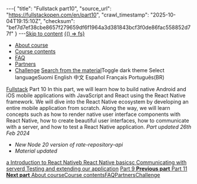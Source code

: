 ---{
  "title": "Fullstack part10",
  "source_url": "https://fullstackopen.com/en/part10",
  "crawl_timestamp": "2025-10-04T19:15:10Z",
  "checksum": "bef7d7ef38cbe8657f279659df6f1964a3d381843bcf3f0de86fac558852d77f"
}
---[Skip to content](../part10#main-content/01-part10-main-content.md)
[{() => fs}](https://fullstackopen.com/en/)
  * [About course](../about/01-about.md)
  * [Course contents](../#course-contents/01-course-contents.md)
  * [FAQ](../faq/01-faq.md)
  * [Partners](../companies/01-companies.md)
  * [Challenge](../challenge/01-challenge.md)
[Search from the material](../search/01-search.md)Toggle dark theme
Select languageSuomi English 中文 Español Français Português(BR) 

[Fullstack](../#course-contents/01-course-contents.md)
Part 10
In this part, we will learn how to build native Android and iOS mobile applications with JavaScript and React using the React Native framework. We will dive into the React Native ecosystem by developing an entire mobile application from scratch. Along the way, we will learn concepts such as how to render native user interface components with React Native, how to create beautiful user interfaces, how to communicate with a server, and how to test a React Native application.
_Part updated 26th Feb 2024_
  * _New Node 20 version of rate-repository-api_
  * _Material updated_


[a Introduction to React Native](../part10/01-introduction-to-react-native.md)[b React Native basics](../part10/01-react-native-basics.md)[c Communicating with server](../part10/01-communicating-with-server.md)[d Testing and extending our application](../part10/01-testing-and-extending-our-application.md)
[ Part 9 **Previous part** ](../part9/01-part9.md)[ Part 11 **Next part** ](../part11/01-part11.md)
[About course](../about/01-about.md)[Course contents](../#course-contents/01-course-contents.md)[FAQ](../faq/01-faq.md)[Partners](../companies/01-companies.md)[Challenge](../challenge/01-challenge.md)